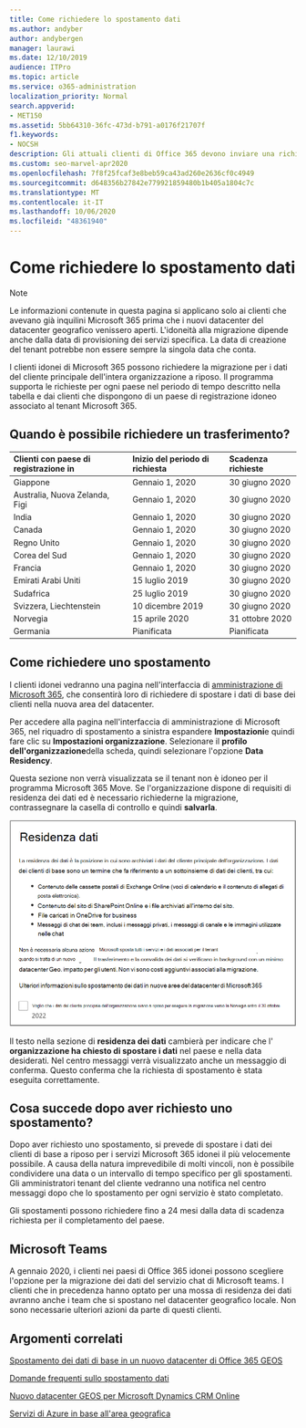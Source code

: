 ```yaml
---
title: Come richiedere lo spostamento dati
ms.author: andyber
author: andybergen
manager: laurawi
ms.date: 12/10/2019
audience: ITPro
ms.topic: article
ms.service: o365-administration
localization_priority: Normal
search.appverid:
- MET150
ms.assetid: 5bb64310-36fc-473d-b791-a0176f21707f
f1.keywords:
- NOCSH
description: Gli attuali clienti di Office 365 devono inviare una richiesta prima della data di scadenza per il paese in cui i dati dei servizi Microsoft 365 sono stati spostati nel nuovo geografico.
ms.custom: seo-marvel-apr2020
ms.openlocfilehash: 7f8f25fcaf3e8beb59ca43ad260e2636cf0c4949
ms.sourcegitcommit: d648356b27842e779921859480b1b405a1804c7c
ms.translationtype: MT
ms.contentlocale: it-IT
ms.lasthandoff: 10/06/2020
ms.locfileid: "48361940"
---
```

# <a name="how-to-request-your-data-move"></a>Come richiedere lo spostamento dati

> [!NOTE]
> Le informazioni contenute in questa pagina si applicano solo ai clienti che avevano già inquilini Microsoft 365 prima che i nuovi datacenter del datacenter geografico venissero aperti. L'idoneità alla migrazione dipende anche dalla data di provisioning dei servizi specifica.  La data di creazione del tenant potrebbe non essere sempre la singola data che conta.
  
I clienti idonei di Microsoft 365 possono richiedere la migrazione per i dati del cliente principale dell'intera organizzazione a riposo.  Il programma supporta le richieste per ogni paese nel periodo di tempo descritto nella tabella e dai clienti che dispongono di un paese di registrazione idoneo associato al tenant Microsoft 365.
  
## <a name="when-can-i-request-a-move"></a>Quando è possibile richiedere un trasferimento?

| Clienti con paese di registrazione in | Inizio del periodo di richiesta | Scadenza richieste |
|:-----|:-----|:-----|
|Giappone  <br/> |Gennaio 1, 2020  <br/> |30 giugno 2020  <br/> |
|Australia, Nuova Zelanda, Figi  <br/> |Gennaio 1, 2020  <br/> |30 giugno 2020  <br/> |
|India  <br/> |Gennaio 1, 2020  <br/> |30 giugno 2020  <br/> |
|Canada  <br/> |Gennaio 1, 2020  <br/> |30 giugno 2020  <br/> |
|Regno Unito  <br/> |Gennaio 1, 2020  <br/> |30 giugno 2020  <br/> |
|Corea del Sud  <br/> |Gennaio 1, 2020  <br/> |30 giugno 2020  <br/> |
|Francia  <br/> |Gennaio 1, 2020  <br/> |30 giugno 2020  <br/> |
|Emirati Arabi Uniti  <br/> |15 luglio 2019  <br/> |30 giugno 2020  <br/> |
|Sudafrica  <br/> |25 luglio 2019  <br/> |30 giugno 2020  <br/> |
|Svizzera, Liechtenstein  <br/> |10 dicembre 2019  <br/> |30 giugno 2020  <br/> |
|Norvegia  <br/> |15 aprile 2020  <br/> |31 ottobre 2020  <br/> |
|Germania  <br/> |Pianificata  <br/> |Pianificata  <br/> |

## <a name="how-to-request-a-move"></a>Come richiedere uno spostamento

I clienti idonei vedranno una pagina nell'interfaccia di [amministrazione di Microsoft 365](https://aka.ms/365admin), che consentirà loro di richiedere di spostare i dati di base dei clienti nella nuova area del datacenter.  
  
Per accedere alla pagina nell'interfaccia di amministrazione di Microsoft 365, nel riquadro di spostamento a sinistra espandere **Impostazioni**e quindi fare clic su **Impostazioni organizzazione**.
Selezionare il **profilo dell'organizzazione**della scheda, quindi selezionare l'opzione **Data Residency**.
  
Questa sezione non verrà visualizzata se il tenant non è idoneo per il programma Microsoft 365 Move.  Se l'organizzazione dispone di requisiti di residenza dei dati ed è necessario richiederne la migrazione, contrassegnare la casella di controllo e quindi **salvarla**.
  
![Schermata di operazione di consenso per il datacenter](../media/dataresidencyflyoutae.jpg)
  
Il testo nella sezione di **residenza dei dati** cambierà per indicare che l' **organizzazione ha chiesto di spostare i dati** nel paese e nella data desiderati. Nel centro messaggi verrà visualizzato anche un messaggio di conferma. Questo conferma che la richiesta di spostamento è stata eseguita correttamente. 
  
## <a name="what-happens-after-requesting-a-move"></a>Cosa succede dopo aver richiesto uno spostamento?

Dopo aver richiesto uno spostamento, si prevede di spostare i dati dei clienti di base a riposo per i servizi Microsoft 365 idonei il più velocemente possibile. A causa della natura imprevedibile di molti vincoli, non è possibile condividere una data o un intervallo di tempo specifico per gli spostamenti. Gli amministratori tenant del cliente vedranno una notifica nel centro messaggi dopo che lo spostamento per ogni servizio è stato completato.
  
Gli spostamenti possono richiedere fino a 24 mesi dalla data di scadenza richiesta per il completamento del paese.
  
## <a name="microsoft-teams"></a>Microsoft Teams

A gennaio 2020, i clienti nei paesi di Office 365 idonei possono scegliere l'opzione per la migrazione dei dati del servizio chat di Microsoft teams.  I clienti che in precedenza hanno optato per una mossa di residenza dei dati avranno anche i team che si spostano nel datacenter geografico locale.  Non sono necessarie ulteriori azioni da parte di questi clienti.

## <a name="related-topics"></a>Argomenti correlati

[Spostamento dei dati di base in un nuovo datacenter di Office 365 GEOS](moving-data-to-new-datacenter-geos.md)

[Domande frequenti sullo spostamento dati](data-move-faq.md)

[Nuovo datacenter GEOS per Microsoft Dynamics CRM Online](https://go.microsoft.com/fwlink/p/?Linkid=615924)
  
[Servizi di Azure in base all'area geografica](https://azure.microsoft.com/regions/)
  

